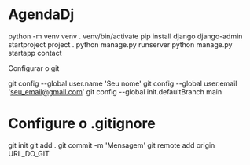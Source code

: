 # AgendaDj

python -m venv venv
. venv/bin/activate
pip install django
django-admin startproject project .
python manage.py runserver
python manage.py startapp contact



Configurar o git

git config --global user.name 'Seu nome'
git config --global user.email 'seu_email@gmail.com'
git config --global init.defaultBranch main
# Configure o .gitignore
git init
git add .
git commit -m 'Mensagem'
git remote add origin URL_DO_GIT
